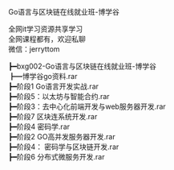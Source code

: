 Go语言与区块链在线就业班-博学谷

全网it学习资源共享学习<br>全网课程都有，欢迎私聊<br>微信：jerryttom<br>

┣━bxg002-Go语言与区块链在线就业班-博学谷<br> ┣━博学谷go资料.rar<br> ┣━阶段1 Go语言开发实战.rar<br> ┣━阶段5：以太坊与智能合约.rar<br> ┣━阶段3：去中心化前端开发与web服务器开发.rar<br> ┣━阶段7 区块连系统开发.rar<br> ┣━阶段4 密码学.rar<br> ┣━阶段2 GO高并发服务器开发.rar<br> ┣━阶段4： 密码学与区块链开发.rar<br> ┣━阶段6 分布式微服务开发.rar